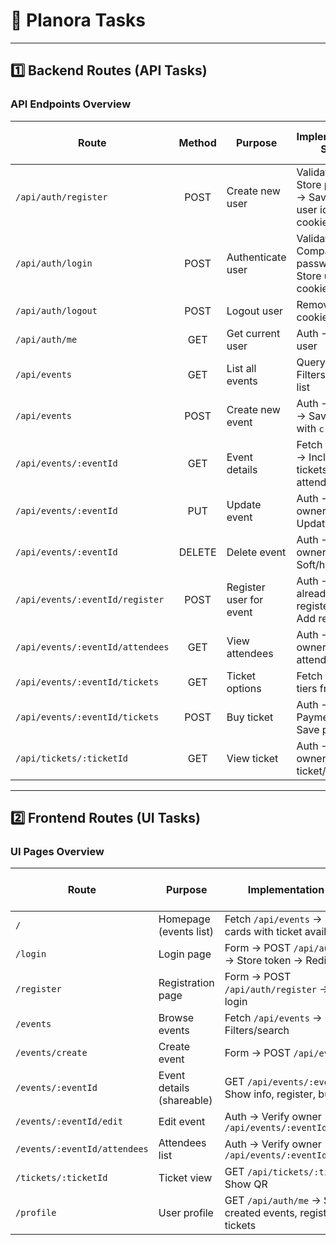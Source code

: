 # 📝 Planora Tasks

---

## 1️⃣ Backend Routes (API Tasks)

### API Endpoints Overview

| **Route**                        | **Method** | **Purpose**             | **Implementation Steps**                                   | **👤 Assigned To** | **✅ Done** |
| -------------------------------- | :--------: | ----------------------- | ---------------------------------------------------------- | :----------------: | :---------: |
| `/api/auth/register`             |    POST    | Create new user         | Validate → Store password → Save → Store user id as cookie |      Emediong      |     ⬜      |
| `/api/auth/login`                |    POST    | Authenticate user       | Validate → Compare password → Store user id as cookie      |      Emediong      |     ⬜      |
| `/api/auth/logout`               |    POST    | Logout user             | Remove user id cookie                                      |      Emediong      |     ⬜      |
| `/api/auth/me`                   |    GET     | Get current user        | Auth → Fetch user                                          |      Emediong      |     ⬜      |
| `/api/events`                    |    GET     | List all events         | Query DB → Filters → Return list                           |        ---         |     ⬜      |
| `/api/events`                    |    POST    | Create new event        | Auth → Validate → Save event with `creatorId`              |        ---         |     ⬜      |
| `/api/events/:eventId`           |    GET     | Event details           | Fetch from DB → Include tickets, attendees count           |        ---         |     ⬜      |
| `/api/events/:eventId`           |    PUT     | Update event            | Auth → Verify ownership → Update fields                    |        ---         |     ⬜      |
| `/api/events/:eventId`           |   DELETE   | Delete event            | Auth → Verify ownership → Soft/hard delete                 |        ---         |     ⬜      |
| `/api/events/:eventId/register`  |    POST    | Register user for event | Auth → Check already registered → Add record               |        ---         |     ⬜      |
| `/api/events/:eventId/attendees` |    GET     | View attendees          | Auth → Verify owner → Fetch attendees                      |        ---         |     ⬜      |
| `/api/events/:eventId/tickets`   |    GET     | Ticket options          | Fetch ticket tiers from DB                                 |        ---         |     ⬜      |
| `/api/events/:eventId/tickets`   |    POST    | Buy ticket              | Auth → Payment → Save purchase                             |        ---         |     ⬜      |
| `/api/tickets/:ticketId`         |    GET     | View ticket             | Auth → Verify owner → Return ticket/QR                     |        ---         |     ⬜      |

---

## 2️⃣ Frontend Routes (UI Tasks)

### UI Pages Overview

| **Route**                    | **Purpose**               | **Implementation Steps**                                         | **👤 Assigned To** | **✅ Done** |
| ---------------------------- | ------------------------- | ---------------------------------------------------------------- | :----------------: | :---------: |
| `/`                          | Homepage (events list)    | Fetch `/api/events` → Display cards with ticket availability     |       Davies       |     ⬜      |
| `/login`                     | Login page                | Form → POST `/api/auth/login` → Store token → Redirect           |      Kenneth       |     ⬜      |
| `/register`                  | Registration page         | Form → POST `/api/auth/register` → Auto-login                    |      Uwakmfon      |     ⬜      |
| `/events`                    | Browse events             | Fetch `/api/events` → Filters/search                             |        ---         |     ⬜      |
| `/events/create`             | Create event              | Form → POST `/api/events`                                        |        ---         |     ⬜      |
| `/events/:eventId`           | Event details (shareable) | GET `/api/events/:eventId` → Show info, register, buy tickets    |        ---         |     ⬜      |
| `/events/:eventId/edit`      | Edit event                | Auth → Verify owner → PUT `/api/events/:eventId`                 |        ---         |     ⬜      |
| `/events/:eventId/attendees` | Attendees list            | Auth → Verify owner → GET `/api/events/:eventId/attendees`       |     Daniel Aji     |     ⬜      |
| `/tickets/:ticketId`         | Ticket view               | GET `/api/tickets/:ticketId` → Show QR                           |        ---         |     ⬜      |
| `/profile`                   | User profile              | GET `/api/auth/me` → Show created events, registrations, tickets |     Daniel Aji     |     ⬜      |
